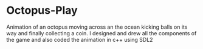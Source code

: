 # Octopus-Play
Animation of an octopus moving across an the ocean kicking balls on its way and finally collecting a coin.
I designed and drew all the components of the game and also coded the animation in c++ using SDL2
